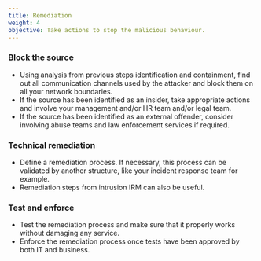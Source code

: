 ```yaml
---
title: Remediation
weight: 4
objective: Take actions to stop the malicious behaviour.
---
```

### Block the source

- Using analysis from previous steps identification and containment, find out all communication channels used by the attacker and block them on all your network boundaries.
- If the source has been identified as an insider, take appropriate actions and involve your management and/or HR team and/or legal team.
- If the source has been identified as an external offender, consider involving abuse teams and law enforcement services if required.

### Technical remediation

- Define a remediation process. If necessary, this process can be validated by another structure, like your incident response team for example.
- Remediation steps from intrusion IRM can also be useful.

### Test and enforce

- Test the remediation process and make sure that it properly works without damaging any service.
- Enforce the remediation process once tests have been approved by both IT and business.
